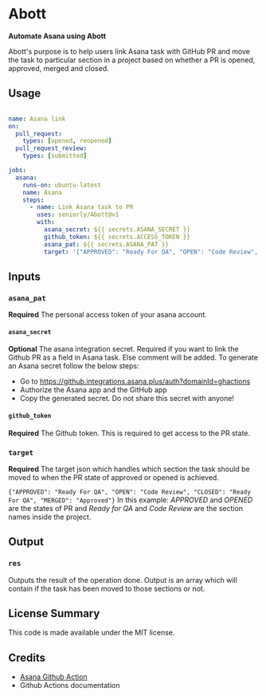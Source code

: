 # Abott

**Automate Asana using Abott**

Abott's purpose is to help users link Asana task with GitHub PR and move the task to particular section in a project based on whether a PR is opened, approved, merged and closed.

## Usage

```yaml

name: Asana link
on:
  pull_request:
    types: [opened, reopened]
  pull_request_review:
    types: [submitted]

jobs:
  asana:
    runs-on: ubuntu-latest
    name: Asana
    steps:
      - name: Link Asana task to PR
        uses: seniorly/Abott@v1
        with:
          asana_secret: ${{ secrets.ASANA_SECRET }}
          github_token: ${{ secrets.ACCESS_TOKEN }}
          asana_pat: ${{ secrets.ASANA_PAT }}
          target: '{"APPROVED": "Ready For QA", "OPEN": "Code Review", "CLOSED": "Ready For QA", "MERGED": "Approved"}'
```

## Inputs

### `asana_pat`

**Required** The personal access token of your asana account.

#### `asana_secret`

**Optional** The asana integration secret. Required if you want to link the Github PR as a field in Asana task. Else comment will be added. To generate an Asana secret follow the below steps:

  * Go to https://github.integrations.asana.plus/auth?domainId=ghactions
  * Authorize the Asana app and the GitHub app
  * Copy the generated secret. Do not share this secret with anyone!


#### `github_token`

**Required** The Github token. This is required to get access to the PR state.

### `target`

**Required** The target json which handles which section the task should be moved to when the PR state of approved or opened is achieved. 

`{"APPROVED": "Ready For QA", "OPEN": "Code Review", "CLOSED": "Ready For QA", "MERGED": "Approved"}` 
In this example: *APPROVED* and *OPENED* are the states of PR and *Ready for QA* and *Code Review* are the section names inside the project.

## Output

### `res`

Outputs the result of the operation done. Output is an array which will contain if the task has been moved to those sections or not.

## License Summary

This code is made available under the MIT license.

## Credits

* [Asana Github Action](https://github.com/Asana/create-app-attachment-github-action)
* Github Actions documentation